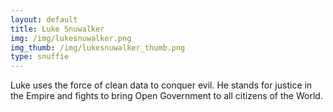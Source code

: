 ```yaml
---
layout: default
title: Luke Snuwalker
img: /img/lukesnuwalker.png
img_thumb: /img/lukesnuwalker_thumb.png
type: snuffie
---
```


Luke uses the force of clean data to conquer evil. He stands for justice in the Empire and fights to bring Open Government to all citizens of the World.